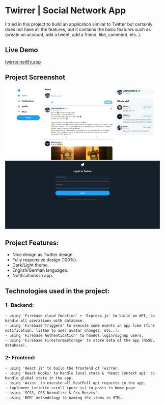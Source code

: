 # Twirrer | Social Network App

I tried in this project to build an application similar to Twitter but certainly does not have all the features, but it contains the basic features such as (create an account, add a tweet, add a friend, like, comment, etc..).

## Live Demo
[twirrer.netlify.app](https://twirrer.netlify.app/)

## Project Screenshot
![Twirrer screenshot](./home.PNG)
![Twirrer screenshot](./twirrer.PNG)

## Project Features:
- Nice design as Twitter design.
- Fully responsive design (100%).
- Dark/Light theme.
- English/German languages.
- Notifications in app. 

## Technologies used in the project:
### 1- Backend:
    - using 'Firebase cloud function' + 'Express.js' to build an API, to handle all operations with database.
    - using 'Firebase Triggers' to execute some events in app like (fire notification, listen to user avatar changes, etc..).
    - using 'Firebase Authentication' to handel login/signup users.
    - using 'Firebase Firestore&Storage' to store data of the app (NoSQL database).

### 2- Frontend:
    - using 'React.js' to build the frontend of Twirrer.
    - using 'React Hooks' to handle local state & 'React Context api' to handle global state in the app.
    - using 'Axios' to execute all RestFull api requests in the app.
    - implement infinite scroll (pure js) to posts in home page
    - using 'SCSS, CSS Normalize & Css Resets'.
    - using 'BEM' methodology to naming the items in HTML.
